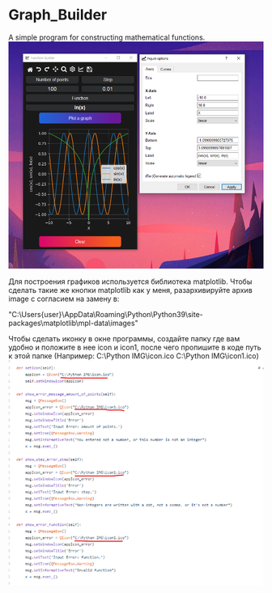 # Graph_Builder
A simple program for constructing mathematical functions.
![Image alt](https://github.com/BUR1358/Graph_Builder/blob/main/%D0%9F%D1%80%D0%B8%D0%BC%D0%B5%D1%80.png)

Для построения графиков используется библиотека matplotlib.
Чтобы сделать такие же кнопки matplotlib как у меня, разархивируйте архив image с согласием на замену в:

"C:\Users\{user}\AppData\Roaming\Python\Python39\site-packages\matplotlib\mpl-data\images"

Чтобы сделать иконку в окне программы, создайте папку где вам удобно и положите в нее icon и icon1, после чего пропишите в коде путь к этой папке 
(Например: C:\Python IMG\icon.ico
           C:\Python IMG\icon1.ico)
![Image alt](https://github.com/BUR1358/Graph_Builder/blob/main/Screenshot%202021-01-11%20130543.png)
           
